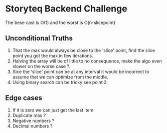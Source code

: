 # Storyteq Backend Challenge

The bese cast is O(1) and the worst is O(n-slicepoint)

## Unconditional Truths

1. That the max would always be close to the 'slice' point, find the slice point you got the max in few iterations.
2. Halving the array will be of little to no consequence, make the algo even slower on the worse case ?.
3. Sice the 'slice' point can be at any interval it would be incorrect to assume that we can optimize from the middle.
4. Using binary search can be tricky see point 2.

## Edge cases

 1. If it is zero we can just get the last item
 2. Duplicate max ?
 3. Negative numbers ?
 4. Decimal numbers ?

